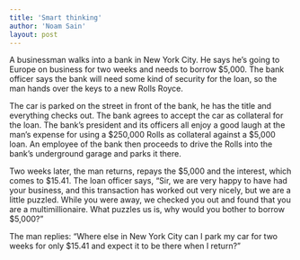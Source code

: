 ```yaml
---
title: 'Smart thinking'
author: 'Noam Sain'
layout: post
---
```


A businessman walks into a bank in New York City. He says he’s going to Europe on business for two weeks and needs to borrow $5,000. The bank officer says the bank will need some kind of security for the loan, so the man hands over the keys to a new Rolls Royce.  
  
The car is parked on the street in front of the bank, he has the title and everything checks out. The bank agrees to accept the car as collateral for the loan. The bank’s president and its officers all enjoy a good laugh at the man’s expense for using a $250,000 Rolls as collateral against a $5,000 loan. An employee of the bank then proceeds to drive the Rolls into the bank’s underground garage and parks it there.

Two weeks later, the man returns, repays the $5,000 and the interest, which comes to $15.41. The loan officer says, “Sir, we are very happy to have had your business, and this transaction has worked out very nicely, but we are a little puzzled. While you were away, we checked you out and found that you are a multimillionaire. What puzzles us is, why would you bother to borrow $5,000?”

The man replies: “Where else in New York City can I park my car for two weeks for only $15.41 and expect it to be there when I return?”
